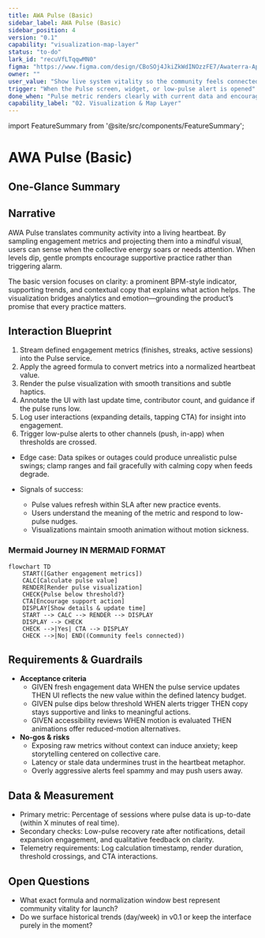 ```yaml
---
title: AWA Pulse (Basic)
sidebar_label: AWA Pulse (Basic)
sidebar_position: 4
version: "0.1"
capability: "visualization-map-layer"
status: "to-do"
lark_id: "recuVfLTqqwMN0"
figma: "https://www.figma.com/design/CBoSOj4JkiZkWdINOzzFE7/Awaterra-App-UIUX?node-id=48-6"
owner: ""
user_value: "Show live system vitality so the community feels connected to collective practice"
trigger: "When the Pulse screen, widget, or low-pulse alert is opened"
done_when: "Pulse metric renders clearly with current data and encourages supportive action if levels drop"
capability_label: "02. Visualization & Map Layer"
---
```


import FeatureSummary from '@site/src/components/FeatureSummary';

# AWA Pulse (Basic)

## One-Glance Summary

<FeatureSummary />

## Narrative
AWA Pulse translates community activity into a living heartbeat. By sampling engagement metrics and projecting them into a mindful visual, users can sense when the collective energy soars or needs attention. When levels dip, gentle prompts encourage supportive practice rather than triggering alarm.

The basic version focuses on clarity: a prominent BPM-style indicator, supporting trends, and contextual copy that explains what action helps. The visualization bridges analytics and emotion—grounding the product’s promise that every practice matters.

## Interaction Blueprint
1. Stream defined engagement metrics (finishes, streaks, active sessions) into the Pulse service.
2. Apply the agreed formula to convert metrics into a normalized heartbeat value.
3. Render the pulse visualization with smooth transitions and subtle haptics.
4. Annotate the UI with last update time, contributor count, and guidance if the pulse runs low.
5. Log user interactions (expanding details, tapping CTA) for insight into engagement.
6. Trigger low-pulse alerts to other channels (push, in-app) when thresholds are crossed.

- Edge case: Data spikes or outages could produce unrealistic pulse swings; clamp ranges and fail gracefully with calming copy when feeds degrade.

- Signals of success:
  - Pulse values refresh within SLA after new practice events.
  - Users understand the meaning of the metric and respond to low-pulse nudges.
  - Visualizations maintain smooth animation without motion sickness.

### Mermaid Journey IN MERMAID FORMAT

```mermaid
flowchart TD
    START([Gather engagement metrics])
    CALC[Calculate pulse value]
    RENDER[Render pulse visualization]
    CHECK{Pulse below threshold?}
    CTA[Encourage support action]
    DISPLAY[Show details & update time]
    START --> CALC --> RENDER --> DISPLAY
    DISPLAY --> CHECK
    CHECK -->|Yes| CTA --> DISPLAY
    CHECK -->|No| END((Community feels connected))
```

## Requirements & Guardrails
- **Acceptance criteria**
  - GIVEN fresh engagement data WHEN the pulse service updates THEN UI reflects the new value within the defined latency budget.
  - GIVEN pulse dips below threshold WHEN alerts trigger THEN copy stays supportive and links to meaningful actions.
  - GIVEN accessibility reviews WHEN motion is evaluated THEN animations offer reduced-motion alternatives.
- **No-gos & risks**
  - Exposing raw metrics without context can induce anxiety; keep storytelling centered on collective care.
  - Latency or stale data undermines trust in the heartbeat metaphor.
  - Overly aggressive alerts feel spammy and may push users away.

## Data & Measurement
- Primary metric: Percentage of sessions where pulse data is up-to-date (within X minutes of real time).
- Secondary checks: Low-pulse recovery rate after notifications, detail expansion engagement, and qualitative feedback on clarity.
- Telemetry requirements: Log calculation timestamp, render duration, threshold crossings, and CTA interactions.

## Open Questions
- What exact formula and normalization window best represent community vitality for launch?
- Do we surface historical trends (day/week) in v0.1 or keep the interface purely in the moment?
